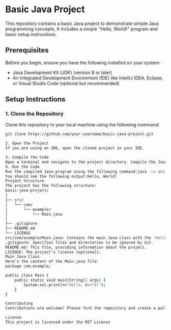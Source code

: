 # Basic Java Project

This repository contains a basic Java project to demonstrate simple Java programming concepts. It includes a simple "Hello, World!" program and basic setup instructions.

## Prerequisites

Before you begin, ensure you have the following installed on your system:

- Java Development Kit (JDK) (version 8 or later)
- An Integrated Development Environment (IDE) like IntelliJ IDEA, Eclipse, or Visual Studio Code (optional but recommended)

## Setup Instructions

### 1. Clone the Repository

Clone this repository to your local machine using the following command:

```bash
git clone https://github.com/your-username/basic-java-project.git

2. Open the Project
If you are using an IDE, open the cloned project in your IDE.

3. Compile the Code
Open a terminal and navigate to the project directory. Compile the Java code using the following command:javac src/com/example/Main.java
4. Run the Code
Run the compiled Java program using the following command:java -cp src com.example.Main
You should see the following output:Hello, World!
Project Structure
The project has the following structure:
basic-java-project/
│
├── src/
│   └── com/
│       └── example/
│           └── Main.java
│
├── .gitignore
├── README.md
└── LICENSE
src/com/example/Main.java: Contains the main Java class with the "Hello, World!" program.
.gitignore: Specifies files and directories to be ignored by Git.
README.md: This file, providing information about the project.
LICENSE: The project’s license (optional).
Main Java Class
Here’s the content of the Main.java file:
package com.example;

public class Main {
    public static void main(String[] args) {
        System.out.println("Hello, World!");
    }
}

Contributing
Contributions are welcome! Please fork the repository and create a pull request with your changes.

License
This project is licensed under the MIT License

